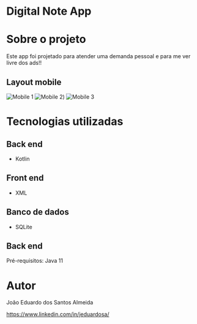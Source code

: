 # Digital Note App

# Sobre o projeto

Este app foi projetado para atender uma demanda pessoal e para me ver livre dos ads!!

## Layout mobile
![Mobile 1](https://github.com/jeduardosa/Portifolio/blob/main/app/src/main/res/drawable/a1.PNG) ![Mobile 2](https://github.com/jeduardosa/Portifolio/blob/main/app/src/main/res/drawable/a2.PNG)) ![Mobile 3](https://github.com/jeduardosa/Portifolio/blob/main/app/src/main/res/drawable/a3.PNG)

# Tecnologias utilizadas
## Back end
- Kotlin

## Front end
- XML

## Banco de dados
- SQLite

## Back end
Pré-requisitos: Java 11

# Autor

João Eduardo dos Santos Almeida

https://www.linkedin.com/in/jeduardosa/
